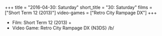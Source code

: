 +++
title = "2016-04-30: Saturday"
short_title = "30: Saturday"
films = ["Short Term 12 (2013)"]
video-games = ["Retro City Rampage DX"]
+++


* Film: Short Term 12 (2013) +
* Video Game: Retro City Rampage DX {N3DS} /b/